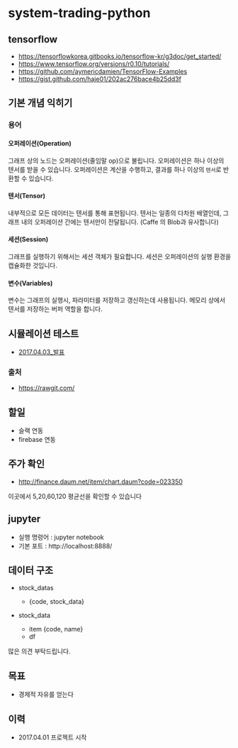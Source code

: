 # system-trading-python

## tensorflow

- https://tensorflowkorea.gitbooks.io/tensorflow-kr/g3doc/get_started/
- https://www.tensorflow.org/versions/r0.10/tutorials/
- https://github.com/aymericdamien/TensorFlow-Examples
- https://gist.github.com/haje01/202ac276bace4b25dd3f

##  기본 개념 익히기

### 용어

#### 오퍼레이션(Operation)
그래프 상의 노드는 오퍼레이션(줄임말 op)으로 불립니다. 
오퍼레이션은 하나 이상의 텐서를 받을 수 있습니다.
오퍼레이션은 계산을 수행하고, 결과를 하나 이상의 `텐서`로 반환할 수 있습니다.

#### 텐서(Tensor)
내부적으로 모든 데이터는 텐서를 통해 표현됩니다.
텐서는 일종의 다차원 배열인데, 그래프 내의 오퍼레이션 간에는 텐서만이 전달됩니다.
(Caffe 의 Blob과 유사합니다)

#### 세션(Session)
그래프를 실행하기 위해서는 세션 객체가 필요합니다.
세션은 오퍼레이션의 실행 환경을 캡슐화한 것입니다.

#### 변수(Variables)
변수는 그래프의 실행시, 파라미터를 저장하고 갱신하는데 사용됩니다.
메모리 상에서 텐서를 저장하는 버퍼 역할을 합니다.






## 시뮬레이션 테스트


- [2017.04.03_발표](https://rawgit.com/jacegem/system-trading-python/master/remark/2017.04.03.html)


### 출처

- https://rawgit.com/


## 할일

- 슬랙 연동
- firebase 연동


## 주가 확인

- http://finance.daum.net/item/chart.daum?code=023350

이곳에서 5,20,60,120 평균선을 확인할 수 있습니다


## jupyter

- 실행 명령어 : jupyter notebook
- 기본 포트 : http://localhost:8888/


## 데이터 구조

- stock_datas
  - {code, stock_data}

- stock_data
  - item
    {code, name}
  - df


많은 의견 부탁드립니다.

## 목표

- 경제적 자유를 얻는다

## 이력

- 2017.04.01 프로젝트 시작